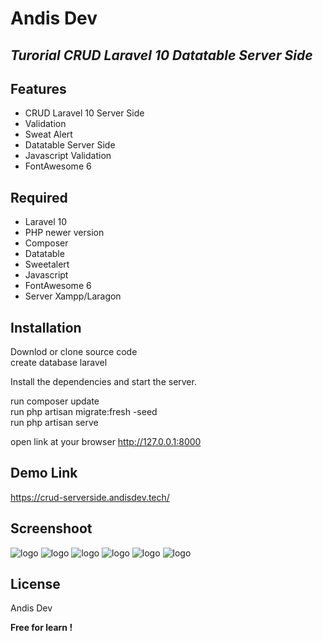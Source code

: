 # Andis Dev
## _Turorial CRUD Laravel 10 Datatable Server Side_

## Features

- CRUD Laravel 10 Server Side
- Validation
- Sweat Alert
- Datatable Server Side
- Javascript Validation
- FontAwesome 6

## Required

- Laravel 10
- PHP newer version
- Composer
- Datatable
- Sweetalert
- Javascript
- FontAwesome 6
- Server Xampp/Laragon

## Installation

Downlod or clone source code <br>
create database laravel

Install the dependencies and start the server.

run composer update <br>
run php artisan migrate:fresh -seed <br>
run php artisan serve <br>

open link at your browser
http://127.0.0.1:8000

## Demo Link
https://crud-serverside.andisdev.tech/

## Screenshoot
![logo](https://github.com/AndiSyarif/crud-laravel-10-serverside/blob/main/public/assets/img/ss1.png)
![logo](https://github.com/AndiSyarif/crud-laravel-10-serverside/blob/main/public/assets/img/ss2.png)
![logo](https://github.com/AndiSyarif/crud-laravel-10-serverside/blob/main/public/assets/img/ss3.png)
![logo](https://github.com/AndiSyarif/crud-laravel-10-serverside/blob/main/public/assets/img/ss4.png)
![logo](https://github.com/AndiSyarif/crud-laravel-10-serverside/blob/main/public/assets/img/ss5.png)
![logo](https://github.com/AndiSyarif/crud-laravel-10-serverside/blob/main/public/assets/img/ss6.png)

## License

Andis Dev

**Free for learn !**

